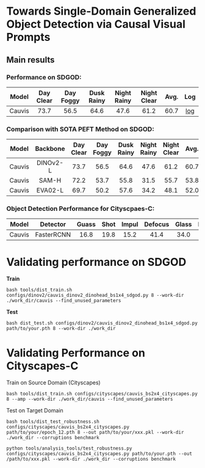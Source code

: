 # Towards Single-Domain Generalized Object Detection via Causal Visual Prompts

## Main results

### Performance on SDGOD:

| Model  | Day Clear | Day Foggy | Dusk Rainy | Night Rainy | Night Clear | Avg. |                     Log                      |
|:------:|:---------:|:---------:|:----------:|:-----------:|:-----------:|:----:| :------------------------------------------: |
| Cauvis |   73.7    |   56.5    |    64.6    |    47.6     |    61.2     | 60.7 |  [log](resources/sdgod/Cauvis_DINOv2.log) |

### Comparison with SOTA PEFT Method on SDGOD:

| Model  | Backbone | Day Clear | Day Foggy | Dusk Rainy | Night Rainy | Night Clear | Avg. |                     Log                      |
|:------:|:--------:|:---------:|:---------:|:----------:|:-----------:|:-----------:|:-----------:| :------------------------------------------: |
| Cauvis | DINOv2-L |   73.7    |   56.5    |    64.6    |    47.6     |    61.2     | 60.7 |  [log](resources/sdgod/Cauvis_DINOv2.log) |
| Cauvis |  SAM-H   |   72.2    |   53.7    |    55.8    |    31.5     |    55.7     | 53.8 |  [log](resources/sdgod/Cauvis_SAM.log) |
| Cauvis | EVA02-L  |   69.7    |   50.2    |    57.6    |    34.2     |    48.1     | 52.0 |  [log](resources/sdgod/Cauvis_EVA02.log) |


### Object Detection Performance for Cityscpaes-C:

| Model  |  Detector  | Guass | Shot | Impul | Defocus | Glass | Motion | Zoom | Snow | Frost | Foggy | Bright | Contrast | Elas | Pixel | JPEGImages |   mPC   |                     Log                      |
|:------:|:----------:|:-----:|:----:|:-----:|:-------:|:-----:|:------:|:----:|:----:|:-----:|:------:|:-----:|:--------:|:-----:|:-----:|:----------:|:-------:|  :-------------: |
| Cauvis | FasterRCNN | 16.8  | 19.8 | 15.2  |  41.4   | 34.0  |  39.2  | 15.8 | 29.8 | 36.7  |  48.8  |   53.0   | 49.5 | 52.0  |    43.9    |    38.8    |    35.6    | [log](resources/cityscapes/Cauvis_cityscapes.log) |


# Validating performance on SDGOD

**Train**
```shell
bash tools/dist_train.sh configs/dinov2/cauvis_dinov2_dinohead_bs1x4_sdgod.py 8 --work-dir ./work_dir/cauvis --find_unused_parameters
```

**Test**
```shell
bash dist_test.sh configs/dinov2/cauvis_dinov2_dinohead_bs1x4_sdgod.py path/to/your.pth 8 --work-dir ./work_dir
```

# Validating Performance on Cityscapes-C
Train on Source Domain (Cityscapes)
```shell
bash tools/dist_train.sh configs/cityscapes/cauvis_bs2x4_cityscapes.py 8 --amp --work-dir ./work_dir/cauvis --find_unused_parameters
```
Test on Target Domain
```shell
bash tools/dist_test_robustness.sh configs/cityscapes/cauvis_bs2x4_cityscapes.py path/to/your/epoch_12.pth 8 --out path/to/your/xxx.pkl --work-dir ./work_dir --corruptions benchmark
```

```shell
python tools/analysis_tools/test_robustness.py configs/cityscapes/cauvis_bs2x4_cityscapes.py path/to/your.pth --out /path/to/xxx.pkl --work-dir ./work_dir --corruptions benchmark 
```
